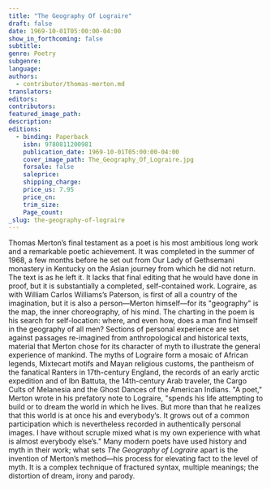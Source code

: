 ```yaml
---
title: "The Geography Of Lograire"
draft: false
date: 1969-10-01T05:00:00-04:00
show_in_forthcoming: false
subtitle:
genre: Poetry
subgenre:
language:
authors:
  - contributor/thomas-merton.md
translators:
editors:
contributors:
featured_image_path:
description:
editions:
  - binding: Paperback
    isbn: 9780811200981
    publication_date: 1969-10-01T05:00:00-04:00
    cover_image_path: The_Geography_Of_Lograire.jpg
    forsale: false
    saleprice:
    shipping_charge:
    price_us: 7.95
    price_cn:
    trim_size:
    Page_count:
_slug: the-geography-of-lograire
---
```


Thomas Merton’s final testament as a poet is his most ambitious long work and a remarkable poetic achievement. It was completed in the summer of 1968, a few months before he set out from Our Lady of Gethsemani monastery in Kentucky on the Asian journey from which he did not return. The text is as he left it. It lacks that final editing that he would have done in proof, but it is substantially a completed, self-contained work. Lograire, as with William Carlos Williams’s Paterson, is first of all a country of the imagination, but it is also a person––Merton himself––for its "geography" is the map, the inner choreography, of his mind. The charting in the poem is his search for self-location: where, and even how, does a man find himself in the geography of all men? Sections of personal experience are set against passages re-imagined from anthropological and historical texts, material that Merton chose for its character of myth to illustrate the general experience of mankind. The myths of Lograire form a mosaic of African legends, Mixtecart motifs and Mayan religious customs, the pantheism of the fanatical Ranters in 17th-century England, the records of an early arctic expedition and of Ibn Battuta, the 14th-century Arab traveler, the Cargo Cults of Melanesia and the Ghost Dances of the American Indians. "A poet," Merton wrote in his prefatory note to Lograire, "spends his life attempting to build or to dream the world in which he lives. But more than that he realizes that this world is at once his and everybody’s. It grows out of a common participation which is nevertheless recorded in authentically personal images. I have without scruple mixed what is my own experience with what is almost everybody else’s." Many modern poets have used history and myth in their work; what sets _The Geography of Lograire_ apart is the invention of Merton’s method––his process for elevating fact to the level of myth. It is a complex technique of fractured syntax, multiple meanings; the distortion of dream, irony and parody.

